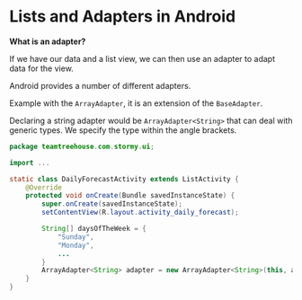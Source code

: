 # Lists and Adapters in Android

**What is an adapter?**

If we have our data and a list view, we can then use an adapter to adapt data for the view.

Android provides a number of different adapters.

Example with the `ArrayAdapter`, it is an extension of the `BaseAdapter`.

Declaring a string adapter would be `ArrayAdapter<String>` that can deal with generic types. We specify the type within the angle brackets.

```java
package teamtreehouse.com.stormy.ui;

import ...

static class DailyForecastActivity extends ListActivity {
	@Override
	protected void onCreate(Bundle savedInstanceState) {
		super.onCreate(savedInstanceState);
		setContentView(R.layout.activity_daily_forecast);

		String[] daysOfTheWeek = {
			"Sunday",
			"Monday",
			...
		}
		ArrayAdapter<String> adapter = new ArrayAdapter<String>(this, android.R.layout.);
	}
}
